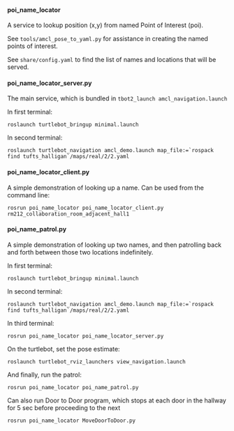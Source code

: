 #### poi_name_locator

A service to lookup position (x,y) from named Point of Interest (poi).

See `tools/amcl_pose_to_yaml.py` for assistance in creating the named points of interest.

See `share/config.yaml` to find the list of names and locations that will be served.

#### poi_name_locator_server.py

The main service, which is bundled in `tbot2_launch amcl_navigation.launch`

In first terminal:

```
roslaunch turtlebot_bringup minimal.launch
```

In second terminal:

```
roslaunch turtlebot_navigation amcl_demo.launch map_file:=`rospack find tufts_halligan`/maps/real/2/2.yaml
```

#### poi_name_locator_client.py

A simple demonstration of looking up a name. Can be used from the command line:

    rosrun poi_name_locator poi_name_locator_client.py rm212_collaboration_room_adjacent_hall1

#### poi_name_patrol.py

A simple demonstration of looking up two names, and then patrolling back and forth between those two locations indefinitely.

In first terminal:

```
roslaunch turtlebot_bringup minimal.launch
```

In second terminal:

```
roslaunch turtlebot_navigation amcl_demo.launch map_file:=`rospack find tufts_halligan`/maps/real/2/2.yaml
```

In third terminal:

```
rosrun poi_name_locator poi_name_locator_server.py
```

On the turtlebot, set the pose estimate:

    roslaunch turtlebot_rviz_launchers view_navigation.launch

And finally, run the patrol:

    rosrun poi_name_locator poi_name_patrol.py
    
Can also run Door to Door program, which stops at each door in the hallway for 5 sec before proceeding to the next

    rosrun poi_name_locator MoveDoorToDoor.py
